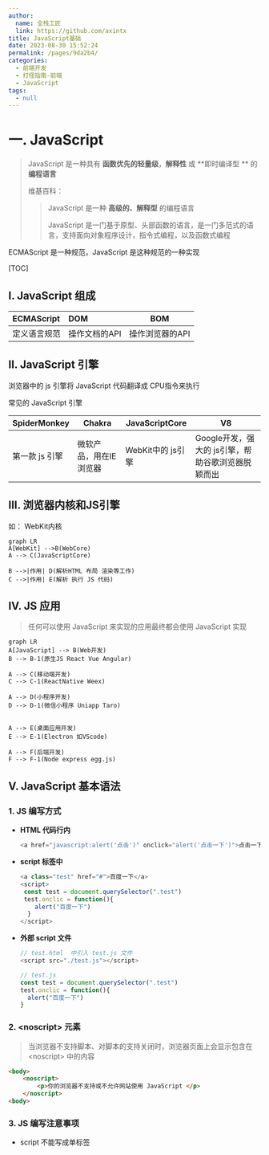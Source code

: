 ```yaml
---
author: 
  name: 全栈工匠
  link: https://github.com/axintx
title: JavaScript基础
date: 2023-08-30 15:52:24
permalink: /pages/9da2b4/
categories: 
  - 前端开发
  - 打怪指南-前端
  - JavaScript
tags: 
  - null
---
```

# 一. JavaScript

> JavaScript 是一种具有 **函数优先的轻量级**，**解释性** 或 **即时编译型 ** 的 **编程语言**
>
> 维基百科：
>
> >JavaScript 是一种 **高级的、解释型** 的编程语言
> >
> >JavaScript 是一门基于原型、头部函数的语言，是一门多范式的语言，支持面向对象程序设计，指令式编程，以及函数式编程 

ECMAScript 是一种规范，JavaScript 是这种规范的一种实现



<!-- more -->

[TOC]

## Ⅰ. JavaScript 组成

| ECMAScript   | DOM           | BOM             |
| :----------- | :------------ | --------------- |
| 定义语言规范 | 操作文档的API | 操作浏览器的API |

 

## Ⅱ. JavaScript 引擎

浏览器中的 js 引擎将 JavaScript 代码翻译成 CPU指令来执行

常见的 JavaScript 引擎

| SpiderMonkey   | Chakra                 | JavaScriptCore    | V8                                                |
| -------------- | ---------------------- | ----------------- | ------------------------------------------------- |
| 第一款 js 引擎 | 微软产品，用在IE浏览器 | WebKit中的 js引擎 | Google开发，强大的 js引擎，帮助谷歌浏览器脱颖而出 |



## Ⅲ. 浏览器内核和JS引擎

如： WebKit内核

```mermaid
graph LR
A[WebKit] -->B(WebCore) 
A --> C(JavaScriptCore)

B -->|作用| D(解析HTML 布局 渲染等工作)
C -->|作用| E(解析 执行 JS 代码)
```

## Ⅳ. JS 应用

> 任何可以使用 JavaScript 来实现的应用最终都会使用 JavaScript 实现

```mermaid
graph LR
A[JavaScript] --> B(Web开发)
B --> B-1(原生JS React Vue Angular)

A --> C(移动端开发)
C --> C-1(ReactNative Weex)

A --> D(小程序开发)
D --> D-1(微信小程序 Uniapp Taro)


A --> E(桌面应用开发)
E --> E-1(Electron 如VScode)

A --> F(后端开发)
F --> F-1(Node express egg.js)

```

## Ⅴ. JavaScript 基本语法

### 1.  JS 编写方式

 - **HTML 代码行内**

   ```javascript
   <a href="javascript:alert('点击')" onclick="alert('点击一下')">点击一下</a>
   ```

 - **script 标签中**

   ```javascript
   <a class="test" href="#">百度一下</a>
   <script>
   	const test = document.querySelector(".test")
   	test.onclic = function(){
       alert("百度一下")
     }
   </script>
   ```

- **外部 script 文件**

  ```javascript
  // test.html  中引入 test.js 文件
  <script src="./test.js"></script>  
  
  // test.js
  const test = document.querySelector(".test")
  test.onclic = function(){
    alert("百度一下")
  }
  ```

### 2. \<noscript> 元素
> 当浏览器不支持脚本、对脚本的支持关闭时，浏览器页面上会显示包含在 \<noscript> 中的内容

```html
<body>
	<noscript>
		<p>你的浏览器不支持或不允许网站使用 JavaScript </p>
	</noscript>
<body>
```

### 3. JS 编写注意事项

- script 不能写成单标签

  <font color=red>~~<script src="index.js" />~~</font>

 - 可以不写 type 属性

   ```javascript
   <script type="text/javascript"></script>
   
   // 现在可以不写 type 属性，因为 JavaScript 是所有现在浏览器以及 HTML5 中的默认脚本语言
   ```

 - 加载顺序

    -  默认遵 HTML 文档加载顺序， 自上而下的加载顺序
    -  建议将 JavaScript 代码放在 body 子元素的最后一行

 - JavaScript 代码严格区分大小写

   	-  HTML 和 CSS属性不区分大小写，但 JavaScript 严格区分大小写



### 4. JS 交互方式

| 方法                                            | 说明       | 效果                   |
| ----------------------------------------------- | ---------- | ---------------------- |
| alert()                                         | 1个参数    | 浏览器弹窗             |
| **console.log()** <font color='red'>常用</font> | 多个参数   | 浏览器控制台中查看     |
| document.write()                                | 多个字符串 | 浏览器页面中查看       |
| prompt()                                        | 1个参数    | 浏览器接收用户输入数据 |

### 5. chrome调试工具

### 6. JS注释写法

### 7. 插件和配置

## Ⅵ. 变量和数据类型

### 1. 变量的理解

- 程序中数据不断变量
- 盒子，存储某个东西

### 2. 变量的定义

- 分成两个步骤：
  - 变量声明
  - 变量赋值
- 其他的定义方法
  - 先声明，在赋值
  - 同时声明多个变量
- 变量的命名规则
  - 字母、——、%
  - 字母/数字/_/$
  - 不能使用关键字/保留字命名
  - 严格区分大小写
- 变量的命名规范
  - 使用驼峰标识（小驼峰）
  -  = 左右两边加空格
  - 分号 ;
  - 见名知意

### 3. 变量的练习



### 4. 变量的注意

- 如果一个变量未声明就使用的话，那么会报错
- 如果一个变量有声明，但是没有赋值，那么值 undefined
- 不使用var 也可以声明变量（不推荐）

### 5. 认识数据类型 - 动态类型-常见的数据

``

